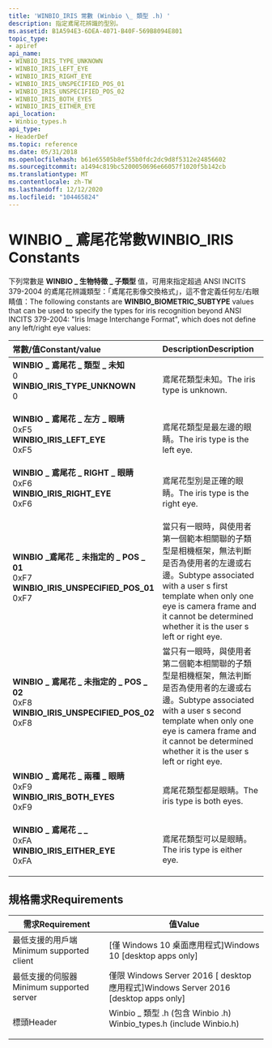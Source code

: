 ```yaml
---
title: 'WINBIO_IRIS 常數 (Winbio \_ 類型 .h) '
description: 指定鳶尾花辨識的型別。
ms.assetid: B1A594E3-6DEA-4071-B40F-569B8094E801
topic_type:
- apiref
api_name:
- WINBIO_IRIS_TYPE_UNKNOWN
- WINBIO_IRIS_LEFT_EYE
- WINBIO_IRIS_RIGHT_EYE
- WINBIO_IRIS_UNSPECIFIED_POS_01
- WINBIO_IRIS_UNSPECIFIED_POS_02
- WINBIO_IRIS_BOTH_EYES
- WINBIO_IRIS_EITHER_EYE
api_location:
- Winbio_types.h
api_type:
- HeaderDef
ms.topic: reference
ms.date: 05/31/2018
ms.openlocfilehash: b61e65505b8ef55b0fdc2dc9d8f5312e24856602
ms.sourcegitcommit: a1494c819bc5200050696e66057f1020f5b142cb
ms.translationtype: MT
ms.contentlocale: zh-TW
ms.lasthandoff: 12/12/2020
ms.locfileid: "104465824"
---
```

# <a name="winbio_iris-constants"></a><span data-ttu-id="0fd6d-103">WINBIO \_ 鳶尾花常數</span><span class="sxs-lookup"><span data-stu-id="0fd6d-103">WINBIO\_IRIS Constants</span></span>

<span data-ttu-id="0fd6d-104">下列常數是 **WINBIO \_ 生物特徵 \_ 子類型** 值，可用來指定超過 ANSI INCITS 379-2004 的鳶尾花辨識類型：「鳶尾花影像交換格式」，這不會定義任何左/右眼睛值：</span><span class="sxs-lookup"><span data-stu-id="0fd6d-104">The following constants are **WINBIO\_BIOMETRIC\_SUBTYPE** values that can be used to specify the types for iris recognition beyond ANSI INCITS 379-2004: "Iris Image Interchange Format", which does not define any left/right eye values:</span></span>



| <span data-ttu-id="0fd6d-105">常數/值</span><span class="sxs-lookup"><span data-stu-id="0fd6d-105">Constant/value</span></span>                                                                                                                                                                                                                                                                   | <span data-ttu-id="0fd6d-106">Description</span><span class="sxs-lookup"><span data-stu-id="0fd6d-106">Description</span></span>                                                                                                                                                           |
|:---------------------------------------------------------------------------------------------------------------------------------------------------------------------------------------------------------------------------------------------------------------------------------|:----------------------------------------------------------------------------------------------------------------------------------------------------------------------|
| <span id="WINBIO_IRIS_TYPE_UNKNOWN_"></span><span id="winbio_iris_type_unknown_"></span><dl> <span data-ttu-id="0fd6d-107"><dt> **WINBIO \_ 鳶尾花 \_ 類型 \_ 未知**</dt> <dt>0</dt></span><span class="sxs-lookup"><span data-stu-id="0fd6d-107"><dt>**WINBIO\_IRIS\_TYPE\_UNKNOWN** </dt> <dt>0</dt></span></span> </dl>                       | <span data-ttu-id="0fd6d-108">鳶尾花類型未知。</span><span class="sxs-lookup"><span data-stu-id="0fd6d-108">The iris type is unknown.</span></span> <br/>                                                                                                                                 |
| <span id="WINBIO_IRIS_LEFT_EYE_"></span><span id="winbio_iris_left_eye_"></span><dl> <span data-ttu-id="0fd6d-109"><dt> **WINBIO \_ 鳶尾花 \_ 左方 \_ 眼睛**</dt> <dt>0xF5</dt></span><span class="sxs-lookup"><span data-stu-id="0fd6d-109"><dt>**WINBIO\_IRIS\_LEFT\_EYE** </dt> <dt>0xF5 </dt></span></span> </dl>                               | <span data-ttu-id="0fd6d-110">鳶尾花類型是最左邊的眼睛。</span><span class="sxs-lookup"><span data-stu-id="0fd6d-110">The iris type is the left eye.</span></span> <br/>                                                                                                                            |
| <span id="WINBIO_IRIS_RIGHT_EYE_"></span><span id="winbio_iris_right_eye_"></span><dl> <span data-ttu-id="0fd6d-111"><dt> **WINBIO \_ 鳶尾花 \_ RIGHT \_ 眼睛**</dt> <dt>0xF6</dt></span><span class="sxs-lookup"><span data-stu-id="0fd6d-111"><dt>**WINBIO\_IRIS\_RIGHT\_EYE** </dt> <dt>0xF6 </dt></span></span> </dl>                            | <span data-ttu-id="0fd6d-112">鳶尾花型別是正確的眼睛。</span><span class="sxs-lookup"><span data-stu-id="0fd6d-112">The iris type is the right eye.</span></span> <br/>                                                                                                                           |
| <span id="WINBIO_IRIS_UNSPECIFIED_POS_01"></span><span id="winbio_iris_unspecified_pos_01"></span><dl> <span data-ttu-id="0fd6d-113"><dt>**WINBIO \_鳶尾花 \_ 未指定的 \_ POS \_ 01**</dt> <dt>0xF7</dt></span><span class="sxs-lookup"><span data-stu-id="0fd6d-113"><dt>**WINBIO\_IRIS\_UNSPECIFIED\_POS\_01**</dt> <dt>0xF7</dt></span></span> </dl>    | <span data-ttu-id="0fd6d-114">當只有一眼時，與使用者第一個範本相關聯的子類型是相機框架，無法判斷是否為使用者的左邊或右邊。</span><span class="sxs-lookup"><span data-stu-id="0fd6d-114">Subtype associated with a user s first template when only one eye is camera frame and it cannot be determined whether it is the user s left or right eye.</span></span><br/>  |
| <span id="WINBIO_IRIS_UNSPECIFIED_POS_02_"></span><span id="winbio_iris_unspecified_pos_02_"></span><dl> <span data-ttu-id="0fd6d-115"><dt> **WINBIO \_ 鳶尾花 \_ 未指定的 \_ POS \_ 02**</dt> <dt>0xF8</dt></span><span class="sxs-lookup"><span data-stu-id="0fd6d-115"><dt>**WINBIO\_IRIS\_UNSPECIFIED\_POS\_02** </dt> <dt>0xF8</dt></span></span> </dl> | <span data-ttu-id="0fd6d-116">當只有一眼時，與使用者第二個範本相關聯的子類型是相機框架，無法判斷是否為使用者的左邊或右邊。</span><span class="sxs-lookup"><span data-stu-id="0fd6d-116">Subtype associated with a user s second template when only one eye is camera frame and it cannot be determined whether it is the user s left or right eye.</span></span><br/> |
| <span id="WINBIO_IRIS_BOTH_EYES_"></span><span id="winbio_iris_both_eyes_"></span><dl> <span data-ttu-id="0fd6d-117"><dt> **WINBIO \_ 鳶尾花 \_ 兩種 \_ 眼睛**</dt> <dt>0xF9</dt></span><span class="sxs-lookup"><span data-stu-id="0fd6d-117"><dt>**WINBIO\_IRIS\_BOTH\_EYES** </dt> <dt>0xF9</dt></span></span> </dl>                             | <span data-ttu-id="0fd6d-118">鳶尾花類型都是眼睛。</span><span class="sxs-lookup"><span data-stu-id="0fd6d-118">The iris type is both eyes.</span></span> <br/>                                                                                                                               |
| <span id="WINBIO_IRIS_EITHER_EYE_"></span><span id="winbio_iris_either_eye_"></span><dl> <span data-ttu-id="0fd6d-119"><dt> **WINBIO \_ 鳶尾花 \_ \_**</dt> <dt>0xFA</dt></span><span class="sxs-lookup"><span data-stu-id="0fd6d-119"><dt>**WINBIO\_IRIS\_EITHER\_EYE** </dt> <dt>0xFA</dt></span></span> </dl>                          | <span data-ttu-id="0fd6d-120">鳶尾花類型可以是眼睛。</span><span class="sxs-lookup"><span data-stu-id="0fd6d-120">The iris type is either eye.</span></span> <br/>                                                                                                                              |



## <a name="requirements"></a><span data-ttu-id="0fd6d-121">規格需求</span><span class="sxs-lookup"><span data-stu-id="0fd6d-121">Requirements</span></span>



| <span data-ttu-id="0fd6d-122">需求</span><span class="sxs-lookup"><span data-stu-id="0fd6d-122">Requirement</span></span> | <span data-ttu-id="0fd6d-123">值</span><span class="sxs-lookup"><span data-stu-id="0fd6d-123">Value</span></span> |
|-------------------------------------|---------------------------------------------------------------------------------------------------------------|
| <span data-ttu-id="0fd6d-124">最低支援的用戶端</span><span class="sxs-lookup"><span data-stu-id="0fd6d-124">Minimum supported client</span></span><br/> | <span data-ttu-id="0fd6d-125">\[僅 Windows 10 桌面應用程式\]</span><span class="sxs-lookup"><span data-stu-id="0fd6d-125">Windows 10 \[desktop apps only\]</span></span><br/>                                                                   |
| <span data-ttu-id="0fd6d-126">最低支援的伺服器</span><span class="sxs-lookup"><span data-stu-id="0fd6d-126">Minimum supported server</span></span><br/> | <span data-ttu-id="0fd6d-127">僅限 Windows Server 2016 \[ desktop 應用程式\]</span><span class="sxs-lookup"><span data-stu-id="0fd6d-127">Windows Server 2016 \[desktop apps only\]</span></span><br/>                                                          |
| <span data-ttu-id="0fd6d-128">標頭</span><span class="sxs-lookup"><span data-stu-id="0fd6d-128">Header</span></span><br/>                   | <dl> <span data-ttu-id="0fd6d-129"><dt>Winbio \_ 類型 .h (包含 Winbio .h) </dt></span><span class="sxs-lookup"><span data-stu-id="0fd6d-129"><dt>Winbio\_types.h (include Winbio.h)</dt></span></span> </dl> |



 

 





